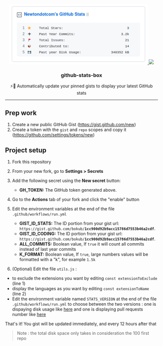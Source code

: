 <p align="center">
  <a href="https://gist.github.com/newtondotcom/c304c869aa667a185d7e433f11e41dc2/">
    <img src="https://raw.githubusercontent.com/newtondotcom/github-stats-box/images/stats.png">
  </a>
  <a href="https://gist.github.com/newtondotcom/e6aefaa99f5bb8a7de77a9e118945b2f">
      <img src="https://raw.github.com/newtondotcom/github-stats-box/images/code.png">
  </a>
  <h3 align="center">github-stats-box</h3>
  <p align="center">⚡️📌 Automatically update your pinned gists to display your latest GitHub stats</p>

</p>

---

## Prep work

1. Create a new public GitHub Gist (https://gist.github.com/new)
2. Create a token with the `gist` and `repo` scopes and copy it (https://github.com/settings/tokens/new)

## Project setup

1. Fork this repository
2. From your new fork, go to **Settings > Secrets**
3. Add the following secret using the **New secret** button:

    - **GH_TOKEN:** The GitHub token generated above.

4. Go to the **Actions** tab of your fork and click the "enable" button
5. Edit the environment variables at the end of the file `.github/workflows/run.yml`

    - **GIST_ID_STATS:** The ID portion from your gist url: `https://gist.github.com/bokub/`**`1cc900d92b9acc15786d7553b46a2cdf`**.
    - **GIST_ID_CODING:** The ID portion from your gist url: `https://gist.github.com/bokub/`**`1cc900d92b9acc15786d7553b46a2cdf`**.
    - **ALL_COMMITS:** Boolean value, If `true` it will count all commits instead of last year commits
    - **K_FORMAT:** Boolean value, If `true`, large numbers values will be formatted with a "k", for example `1.5k`

6. (Optional) Edit the file `utils.js` :

-   to exclude the extensions you want by editing `const extensionToExclude` (line 1)
-   display the languages as you want by editing `const extensionToName` (line 2)
-   Edit the environment variable named `STATS_VERSION` at the end of the file `.github/workflows/run.yml` to choose between the two versions : one is dispaying disk usage like [here](https://github.com/newtondotcom) and one is displaying pull requests number like [here](https://github.com/bokub)

That's it! You gist will be updated immediately, and every 12 hours after that

> Note : the total disk space only takes in consideration the 100 first repo
